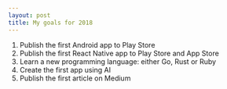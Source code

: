 ```yaml
---
layout: post
title: My goals for 2018
---
```


1. Publish the first Android app to Play Store
2. Publish the first React Native app to Play Store and App Store
3. Learn a new programming language: either Go, Rust or Ruby
4. Create the first app using AI
5. Publish the first article on Medium

